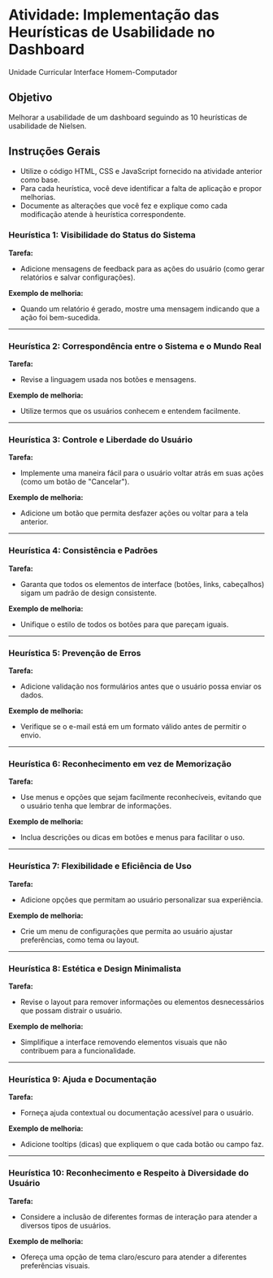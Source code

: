 # Atividade: Implementação das Heurísticas de Usabilidade no Dashboard
Unidade Curricular Interface Homem-Computador

## Objetivo
Melhorar a usabilidade de um dashboard seguindo as 10 heurísticas de usabilidade de Nielsen.

## Instruções Gerais

- Utilize o código HTML, CSS e JavaScript fornecido na atividade anterior como base.
- Para cada heurística, você deve identificar a falta de aplicação e propor melhorias.
- Documente as alterações que você fez e explique como cada modificação atende à heurística correspondente.

### Heurística 1: Visibilidade do Status do Sistema
**Tarefa:**
- Adicione mensagens de feedback para as ações do usuário (como gerar relatórios e salvar configurações).

**Exemplo de melhoria:**
- Quando um relatório é gerado, mostre uma mensagem indicando que a ação foi bem-sucedida.

---

### Heurística 2: Correspondência entre o Sistema e o Mundo Real
**Tarefa:**
- Revise a linguagem usada nos botões e mensagens.

**Exemplo de melhoria:**
- Utilize termos que os usuários conhecem e entendem facilmente.

---

### Heurística 3: Controle e Liberdade do Usuário
**Tarefa:**
- Implemente uma maneira fácil para o usuário voltar atrás em suas ações (como um botão de "Cancelar").

**Exemplo de melhoria:**
- Adicione um botão que permita desfazer ações ou voltar para a tela anterior.

---

### Heurística 4: Consistência e Padrões
**Tarefa:**
- Garanta que todos os elementos de interface (botões, links, cabeçalhos) sigam um padrão de design consistente.

**Exemplo de melhoria:**
- Unifique o estilo de todos os botões para que pareçam iguais.

---

### Heurística 5: Prevenção de Erros
**Tarefa:**
- Adicione validação nos formulários antes que o usuário possa enviar os dados.

**Exemplo de melhoria:**
- Verifique se o e-mail está em um formato válido antes de permitir o envio.

---

### Heurística 6: Reconhecimento em vez de Memorização
**Tarefa:**
- Use menus e opções que sejam facilmente reconhecíveis, evitando que o usuário tenha que lembrar de informações.

**Exemplo de melhoria:**
- Inclua descrições ou dicas em botões e menus para facilitar o uso.

---

### Heurística 7: Flexibilidade e Eficiência de Uso
**Tarefa:**
- Adicione opções que permitam ao usuário personalizar sua experiência.

**Exemplo de melhoria:**
- Crie um menu de configurações que permita ao usuário ajustar preferências, como tema ou layout.

---

### Heurística 8: Estética e Design Minimalista
**Tarefa:**
- Revise o layout para remover informações ou elementos desnecessários que possam distrair o usuário.

**Exemplo de melhoria:**
- Simplifique a interface removendo elementos visuais que não contribuem para a funcionalidade.

---

### Heurística 9: Ajuda e Documentação
**Tarefa:**
- Forneça ajuda contextual ou documentação acessível para o usuário.

**Exemplo de melhoria:**
- Adicione tooltips (dicas) que expliquem o que cada botão ou campo faz.

---

### Heurística 10: Reconhecimento e Respeito à Diversidade do Usuário
**Tarefa:**
- Considere a inclusão de diferentes formas de interação para atender a diversos tipos de usuários.

**Exemplo de melhoria:**
- Ofereça uma opção de tema claro/escuro para atender a diferentes preferências visuais.
